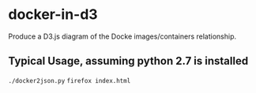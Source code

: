 # docker-in-d3
Produce a D3.js diagram of the Docke images/containers relationship.


## Typical Usage, assuming python 2.7 is installed

`./docker2json.py`
`firefox index.html`
